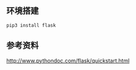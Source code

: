 ## 环境搭建
```shell
pip3 install flask
```

## 



## 参考资料
http://www.pythondoc.com/flask/quickstart.html